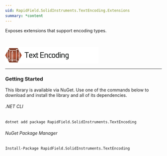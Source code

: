 ```yaml
---
uid: RapidField.SolidInstruments.TextEncoding.Extensions
summary: *content
---
```


<!--
Copyright (c) RapidField LLC. Licensed under the MIT License. See LICENSE.txt in the project root for license information.
-->

Exposes extensions that support encoding types.

<br />

![Text Encoding label](../images/Label.TextEncoding.300w.png)
- - -

### Getting Started

This library is available via NuGet. Use one of the commands below to download and install the library and all of its dependencies.

###### .NET CLI

```shell
dotnet add package RapidField.SolidInstruments.TextEncoding
```

###### NuGet Package Manager

```shell
Install-Package RapidField.SolidInstruments.TextEncoding
```